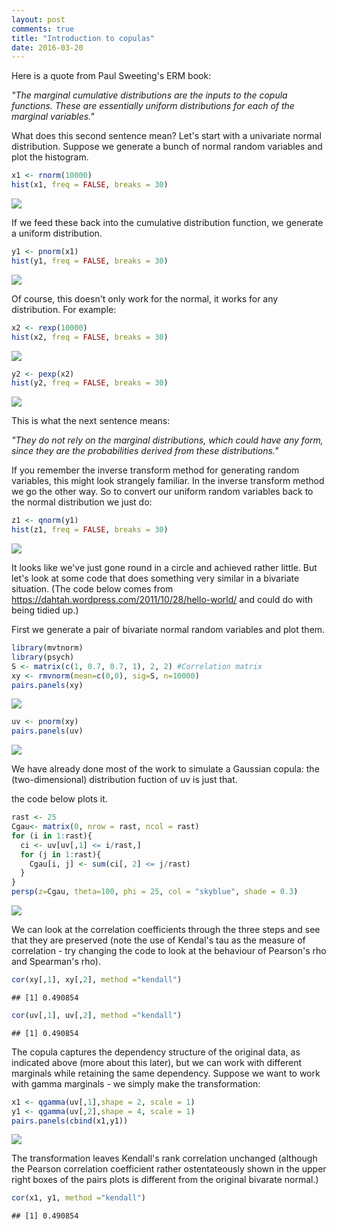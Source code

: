 ```yaml
---
layout: post
comments: true
title: "Introduction to copulas"
date: 2016-03-20
---
```


Here is a quote from Paul Sweeting's ERM book:

*"The marginal cumulative distributions are the inputs to the copula functions. These are essentially uniform distributions for each of the marginal variables."*

What does this second sentence mean? Let's start with a univariate normal distribution. Suppose we generate a bunch of normal random variables and plot the histogram.

``` r
x1 <- rnorm(10000)
hist(x1, freq = FALSE, breaks = 30)
```

![](/images/rnorm_plot-1.png)

If we feed these back into the cumulative distribution function, we generate a uniform distribution.

``` r
y1 <- pnorm(x1)
hist(y1, freq = FALSE, breaks = 30)
```

![](/images/pnorm_plot-1.png)

Of course, this doesn't only work for the normal, it works for any distribution. For example:

``` r
x2 <- rexp(10000)
hist(x2, freq = FALSE, breaks = 30)
```

![](/images/rexp_plot-1.png)

``` r
y2 <- pexp(x2)
hist(y2, freq = FALSE, breaks = 30)
```

![](/images/pexp_plot-1.png)

This is what the next sentence means:

*"They do not rely on the marginal distributions, which could have any form, since they are the probabilities derived from these distributions."*

If you remember the inverse transform method for generating random variables, this might look strangely familiar. In the inverse transform method we go the other way. So to convert our uniform random variables back to the normal distribution we just do:

``` r
z1 <- qnorm(y1)
hist(z1, freq = FALSE, breaks = 30)
```

![](/images/norm_inv_transform-1.png)

It looks like we've just gone round in a circle and achieved rather little. But let's look at some code that does something very similar in a bivariate situation. (The code below comes from <https://dahtah.wordpress.com/2011/10/28/hello-world/> and could do with being tidied up.)

First we generate a pair of bivariate normal random variables and plot them.

``` r
library(mvtnorm)
library(psych)
S <- matrix(c(1, 0.7, 0.7, 1), 2, 2) #Correlation matrix
xy <- rmvnorm(mean=c(0,0), sig=S, n=10000)
pairs.panels(xy)
```

![](/images/unnamed-chunk-1-1.png)

``` r
uv <- pnorm(xy)
pairs.panels(uv)
```

![](/images/unnamed-chunk-1-2.png)

We have already done most of the work to simulate a Gaussian copula: the (two-dimensional) distribution fuction of uv is just that.

the code below plots it.

``` r
rast <- 25
Cgau<- matrix(0, nrow = rast, ncol = rast)
for (i in 1:rast){
  ci <- uv[uv[,1] <= i/rast,]
  for (j in 1:rast){
    Cgau[i, j] <- sum(ci[, 2] <= j/rast)
  }
}
persp(z=Cgau, theta=100, phi = 25, col = "skyblue", shade = 0.3)
```

![](/images/unnamed-chunk-2-1.png)

We can look at the correlation coefficients through the three steps and see that they are preserved (note the use of Kendal's tau as the measure of correlation - try changing the code to look at the behaviour of Pearson's rho and Spearman's rho).

``` r
cor(xy[,1], xy[,2], method ="kendall")
```

    ## [1] 0.490854

``` r
cor(uv[,1], uv[,2], method ="kendall")
```

    ## [1] 0.490854

The copula captures the dependency structure of the original data, as indicated above (more about this later), but we can work with different marginals while retaining the same dependency. Suppose we want to work with gamma marginals - we simply make the transformation:

``` r
x1 <- qgamma(uv[,1],shape = 2, scale = 1) 
y1 <- qgamma(uv[,2],shape = 4, scale = 1)
pairs.panels(cbind(x1,y1))
```

![](/images/unnamed-chunk-4-1.png)

The transformation leaves Kendall's rank correlation unchanged (although the Pearson correlation coefficient rather ostentateously shown in the upper right boxes of the pairs plots is different from the original bivarate normal.)

``` r
cor(x1, y1, method ="kendall")
```

    ## [1] 0.490854
